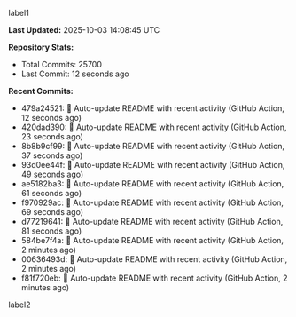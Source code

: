 
label1 
<!-- ACTIVITY_START -->
**Last Updated:** 2025-10-03 14:08:45 UTC

**Repository Stats:**
- Total Commits: 25700
- Last Commit: 12 seconds ago

**Recent Commits:**
- 479a24521: 🤖 Auto-update README with recent activity (GitHub Action, 12 seconds ago)
- 420dad390: 🤖 Auto-update README with recent activity (GitHub Action, 23 seconds ago)
- 8b8b9cf99: 🤖 Auto-update README with recent activity (GitHub Action, 37 seconds ago)
- 93d0ee44f: 🤖 Auto-update README with recent activity (GitHub Action, 49 seconds ago)
- ae5182ba3: 🤖 Auto-update README with recent activity (GitHub Action, 61 seconds ago)
- f970929ac: 🤖 Auto-update README with recent activity (GitHub Action, 69 seconds ago)
- d77219641: 🤖 Auto-update README with recent activity (GitHub Action, 81 seconds ago)
- 584be7f4a: 🤖 Auto-update README with recent activity (GitHub Action, 2 minutes ago)
- 00636493d: 🤖 Auto-update README with recent activity (GitHub Action, 2 minutes ago)
- f81f720eb: 🤖 Auto-update README with recent activity (GitHub Action, 2 minutes ago)
<!-- ACTIVITY_END -->

label2
